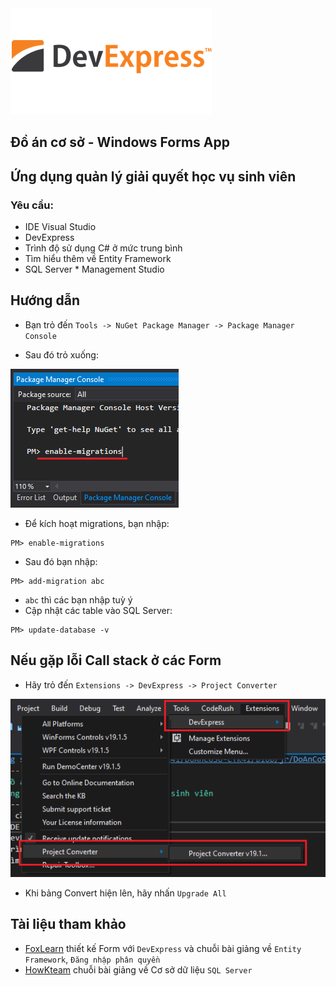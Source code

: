 <img src="https://github.com/doanhmaple/Students-Soft/raw/master/DoAnCoSo/icon/Devexpress.png" width="322" height="170"/>

## Đồ án cơ sở - Windows Forms App
## Ứng dụng quản lý giải quyết học vụ sinh viên

### Yêu cầu:

- IDE Visual Studio
- DevExpress
- Trình độ sử dụng C# ở mức trung bình
- Tìm hiểu thêm về Entity Framework
- SQL Server * Management Studio

## Hướng dẫn

- Bạn trỏ đến `Tools -> NuGet Package Manager -> Package Manager Console`

- Sau đó trỏ xuống:

![Preview](DoAnCoSo/icon/st3.png)
- Để kích hoạt migrations, bạn nhập:
```
PM> enable-migrations
```
- Sau đó bạn nhập:
```
PM> add-migration abc
```
- `abc` thì các bạn nhập tuỳ ý
- Cập nhật các table vào SQL Server:
```
PM> update-database -v
```

## Nếu gặp lỗi Call stack ở các Form

- Hãy trỏ đến `Extensions -> DevExpress -> Project Converter`

![Preview](DoAnCoSo/icon/st1.png)
- Khi bảng Convert hiện lên, hãy nhấn `Upgrade All`

## Tài liệu tham khảo

- [FoxLearn](https://foxlearn.com) thiết kế Form với `DevExpress` và chuỗi bài giảng về `Entity Framework`, `Đăng nhập phân quyền`
- [HowKteam](https://www.howkteam.vn) chuỗi bài giảng về Cơ sở dữ liệu `SQL Server`
